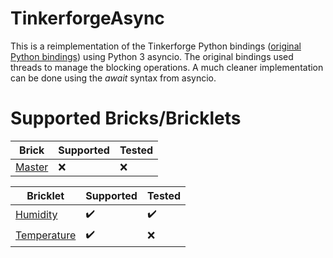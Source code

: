# TinkerforgeAsync
This is a reimplementation of the Tinkerforge Python bindings ([original Python bindings](https://www.tinkerforge.com/en/doc/Software/API_Bindings_Python.html)) using Python 3 asyncio. The original bindings used threads to manage the blocking operations. A much cleaner implementation can be done using the *await* syntax from asyncio. 

# Supported Bricks/Bricklets
|Brick|Supported|Tested|
|--|--|--|
|[Master](https://www.tinkerforge.com/en/doc/Hardware/Bricks/Master_Brick.html)|:x:|  :x:|

|Bricklet|Supported|Tested|
|--|--|--|
|[Humidity](https://www.tinkerforge.com/en/doc/Hardware/Bricklets/Humidity.html)|:heavy_check_mark:|  :heavy_check_mark:|
|[Temperature](https://www.tinkerforge.com/en/doc/Hardware/Bricklets/Temperature.html)|:heavy_check_mark:|  :x:|
